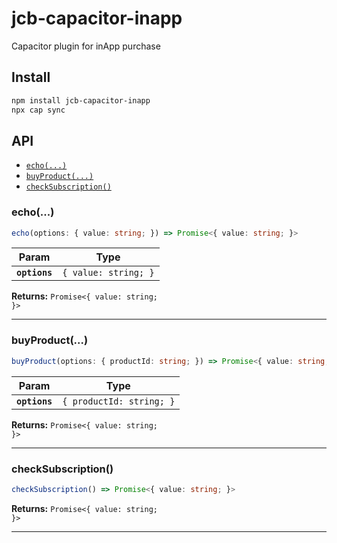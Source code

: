 # jcb-capacitor-inapp

Capacitor plugin for inApp purchase

## Install

```bash
npm install jcb-capacitor-inapp
npx cap sync
```

## API

<docgen-index>

* [`echo(...)`](#echo)
* [`buyProduct(...)`](#buyproduct)
* [`checkSubscription()`](#checksubscription)

</docgen-index>

<docgen-api>
<!--Update the source file JSDoc comments and rerun docgen to update the docs below-->

### echo(...)

```typescript
echo(options: { value: string; }) => Promise<{ value: string; }>
```

| Param         | Type                            |
| ------------- | ------------------------------- |
| **`options`** | <code>{ value: string; }</code> |

**Returns:** <code>Promise&lt;{ value: string; }&gt;</code>

--------------------


### buyProduct(...)

```typescript
buyProduct(options: { productId: string; }) => Promise<{ value: string; }>
```

| Param         | Type                                |
| ------------- | ----------------------------------- |
| **`options`** | <code>{ productId: string; }</code> |

**Returns:** <code>Promise&lt;{ value: string; }&gt;</code>

--------------------


### checkSubscription()

```typescript
checkSubscription() => Promise<{ value: string; }>
```

**Returns:** <code>Promise&lt;{ value: string; }&gt;</code>

--------------------

</docgen-api>
